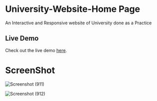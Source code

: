 # University-Website-Home Page
An Interactive and Responsive website of University done as a Practice

## Live Demo

Check out the live demo [here](https://resplendent-conkies-89bbca.netlify.app/).

# ScreenShot
![Screenshot (911)](https://github.com/raza-m01/University-Website-Fend-Drill/assets/113848902/e18a2383-1893-432b-85dc-7d8f3d1e89ca)

![Screenshot (912)](https://github.com/raza-m01/University-Website-Fend-Drill/assets/113848902/788e1b9a-a3dc-44f2-9d10-36bbcf4cd8c9)
